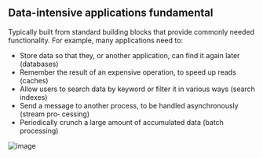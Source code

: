 ## Data-intensive applications fundamental ##  
Typically built from standard building blocks that provide commonly needed functionality. For example, many applications need to:
* Store data so that they, or another application, can find it again later (databases)
* Remember the result of an expensive operation, to speed up reads (caches)
* Allow users to search data by keyword or filter it in various ways (search indexes)
* Send a message to another process, to be handled asynchronously (stream pro‐
cessing)
* Periodically crunch a large amount of accumulated data (batch processing)

![image](https://github.com/shartrooper/learning-sources-pickups/assets/21326996/a42ab246-598e-4519-9a8e-643381f2ee8c)
